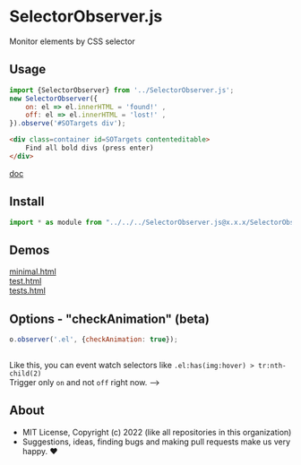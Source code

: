 # SelectorObserver.js
Monitor elements by CSS selector

## Usage

```js
import {SelectorObserver} from '../SelectorObserver.js';
new SelectorObserver({
    on: el => el.innerHTML = 'found!' ,
    off: el => el.innerHTML = 'lost!' ,
}).observe('#SOTargets div');
```

```html
<div class=container id=SOTargets contenteditable>
    Find all bold divs (press enter)
</div>
```

[doc](https://doc.deno.land/../../../SelectorObserver.js@x/SelectorObserver.js)

## Install

```js
import * as module from "../../../SelectorObserver.js@x.x.x/SelectorObserver.min.js"
```

## Demos

[minimal.html](http://gcdn.li/u1ui/SelectorObserver.js@main/tests/minimal.html)  
[test.html](http://gcdn.li/u1ui/SelectorObserver.js@main/tests/test.html)  
[tests.html](http://gcdn.li/u1ui/SelectorObserver.js@main/tests/tests.html)  

## Options - "checkAnimation" (beta)

```javascript
o.observer('.el', {checkAnimation: true});
    
```

Like this, you can event watch selectors like `.el:has(img:hover) > tr:nth-child(2)`  
Trigger only `on` and not `off` right now.
-->

## About

- MIT License, Copyright (c) 2022 <u1> (like all repositories in this organization) <br>
- Suggestions, ideas, finding bugs and making pull requests make us very happy. ♥


